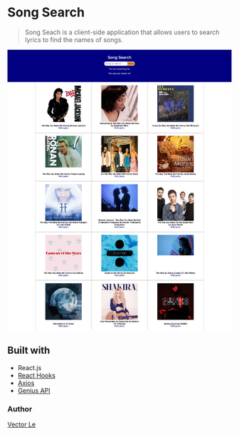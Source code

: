 # Song Search

> Song Seach is a client-side application that allows users to search lyrics to find the names of songs.

![Song Search](/public/assets/screenshots/song_search.png)

## Built with
* React.js
* [React Hooks](https://reactjs.org/docs/hooks-reference.html)
* [Axios](https://github.com/axios/axios)
* [Genius API](https://docs.genius.com/)

### Author
[Vector Le](https://www.vectorle.xyz)

